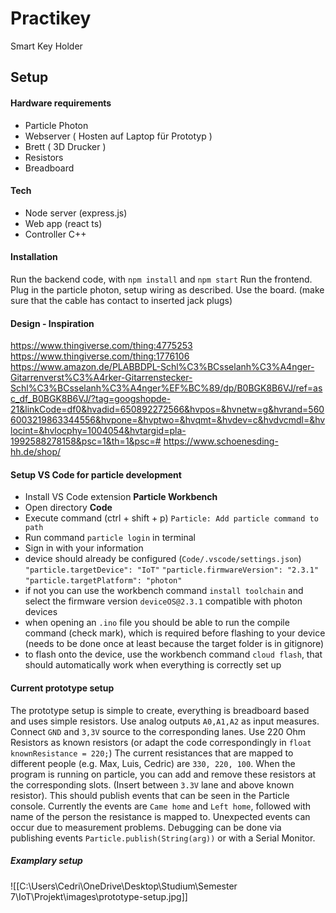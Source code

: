 # Practikey

Smart Key Holder
## Setup

#### Hardware requirements
- Particle Photon
- Webserver ( Hosten auf Laptop für Prototyp )
- Brett ( 3D Drucker )
- Resistors
- Breadboard

#### Tech
- Node server (express.js)
- Web app (react ts)
- Controller C++ 

#### Installation
Run the backend code, with `npm install` and `npm start` 
Run the frontend.
Plug in the particle photon, setup wiring as described.
Use the board. (make sure that the cable has contact to inserted jack plugs)

#### Design - Inspiration
https://www.thingiverse.com/thing:4775253
https://www.thingiverse.com/thing:1776106
https://www.amazon.de/PLABBDPL-Schl%C3%BCsselanh%C3%A4nger-Gitarrenverst%C3%A4rker-Gitarrenstecker-Schl%C3%BCsselanh%C3%A4nger%EF%BC%89/dp/B0BGK8B6VJ/ref=asc_df_B0BGK8B6VJ/?tag=googshopde-21&linkCode=df0&hvadid=650892272566&hvpos=&hvnetw=g&hvrand=5606003219863344556&hvpone=&hvptwo=&hvqmt=&hvdev=c&hvdvcmdl=&hvlocint=&hvlocphy=1004054&hvtargid=pla-1992588278158&psc=1&th=1&psc=# 
https://www.schoenesding-hh.de/shop/

#### Setup VS Code for particle development
- Install VS Code extension **Particle Workbench**
- Open directory **Code**
- Execute command (ctrl + shift + p) `Particle: Add particle command to path`
- Run command `particle login` in terminal
- Sign in with your information
- device should already be configured (`Code/.vscode/settings.json`)
    `"particle.targetDevice": "IoT"`
    `"particle.firmwareVersion": "2.3.1"`
    `"particle.targetPlatform": "photon"`
- if not you can use the workbench command `install toolchain` and select the firmware version `deviceOS@2.3.1` compatible with photon devices
- when opening an `.ino` file you should be able to run the compile command (check mark), which is required before flashing to your device (needs to be done once at least because the target folder is in gitignore)
- to flash onto the device, use the workbench command `cloud flash`, that should automatically work when everything is correctly set up

#### Current prototype setup
The prototype setup is simple to create, everything is breadboard based and uses simple resistors.
Use analog outputs `A0,A1,A2` as input measures.
Connect ``GND`` and ``3,3V`` source to the corresponding lanes.
Use 220 Ohm Resistors as known resistors (or adapt the code correspondingly in `float knownResistance = 220;`)
The current resistances that are mapped to different people (e.g. Max, Luis, Cedric) are `330, 220, 100`.
When the program is running on particle, you can add and remove these resistors at the corresponding slots. (Insert between ``3.3V`` lane and above known resistor).
This should publish events that can be seen in the Particle console.
Currently the events are `Came home` and `Left home`, followed with name of the person the resistance is mapped to.
Unexpected events can occur due to measurement problems.
Debugging can be done via publishing events `Particle.publish(String(arg))` or with a Serial Monitor.
##### Examplary setup
![[C:\Users\Cedri\OneDrive\Desktop\Studium\Semester 7\IoT\Projekt\images\prototype-setup.jpg]]
